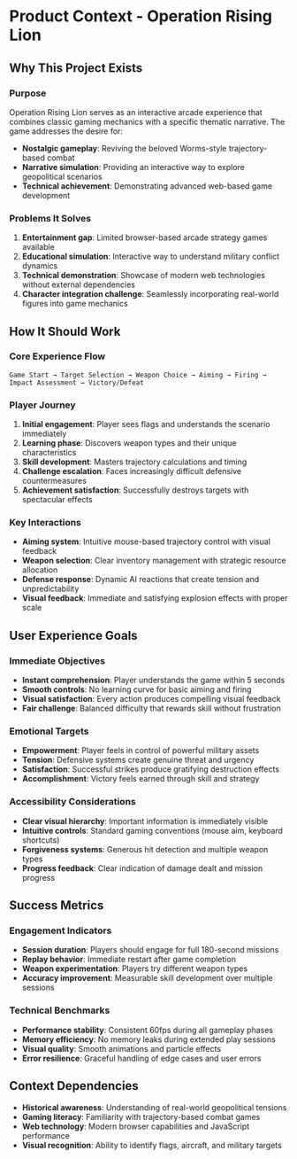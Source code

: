 # Product Context - Operation Rising Lion

## Why This Project Exists

### Purpose
Operation Rising Lion serves as an interactive arcade experience that combines classic gaming mechanics with a specific thematic narrative. The game addresses the desire for:
- **Nostalgic gameplay**: Reviving the beloved Worms-style trajectory-based combat
- **Narrative simulation**: Providing an interactive way to explore geopolitical scenarios
- **Technical achievement**: Demonstrating advanced web-based game development

### Problems It Solves
1. **Entertainment gap**: Limited browser-based arcade strategy games available
2. **Educational simulation**: Interactive way to understand military conflict dynamics
3. **Technical demonstration**: Showcase of modern web technologies without external dependencies
4. **Character integration challenge**: Seamlessly incorporating real-world figures into game mechanics

## How It Should Work

### Core Experience Flow
```
Game Start → Target Selection → Weapon Choice → Aiming → Firing → Impact Assessment → Victory/Defeat
```

### Player Journey
1. **Initial engagement**: Player sees flags and understands the scenario immediately
2. **Learning phase**: Discovers weapon types and their unique characteristics
3. **Skill development**: Masters trajectory calculations and timing
4. **Challenge escalation**: Faces increasingly difficult defensive countermeasures
5. **Achievement satisfaction**: Successfully destroys targets with spectacular effects

### Key Interactions
- **Aiming system**: Intuitive mouse-based trajectory control with visual feedback
- **Weapon selection**: Clear inventory management with strategic resource allocation
- **Defense response**: Dynamic AI reactions that create tension and unpredictability
- **Visual feedback**: Immediate and satisfying explosion effects with proper scale

## User Experience Goals

### Immediate Objectives
- **Instant comprehension**: Player understands the game within 5 seconds
- **Smooth controls**: No learning curve for basic aiming and firing
- **Visual satisfaction**: Every action produces compelling visual feedback
- **Fair challenge**: Balanced difficulty that rewards skill without frustration

### Emotional Targets
- **Empowerment**: Player feels in control of powerful military assets
- **Tension**: Defensive systems create genuine threat and urgency
- **Satisfaction**: Successful strikes produce gratifying destruction effects
- **Accomplishment**: Victory feels earned through skill and strategy

### Accessibility Considerations
- **Clear visual hierarchy**: Important information is immediately visible
- **Intuitive controls**: Standard gaming conventions (mouse aim, keyboard shortcuts)
- **Forgiveness systems**: Generous hit detection and multiple weapon types
- **Progress feedback**: Clear indication of damage dealt and mission progress

## Success Metrics

### Engagement Indicators
- **Session duration**: Players should engage for full 180-second missions
- **Replay behavior**: Immediate restart after game completion
- **Weapon experimentation**: Players try different weapon types
- **Accuracy improvement**: Measurable skill development over multiple sessions

### Technical Benchmarks
- **Performance stability**: Consistent 60fps during all gameplay phases
- **Memory efficiency**: No memory leaks during extended play sessions
- **Visual quality**: Smooth animations and particle effects
- **Error resilience**: Graceful handling of edge cases and user errors

## Context Dependencies
- **Historical awareness**: Understanding of real-world geopolitical tensions
- **Gaming literacy**: Familiarity with trajectory-based combat games
- **Web technology**: Modern browser capabilities and JavaScript performance
- **Visual recognition**: Ability to identify flags, aircraft, and military targets
